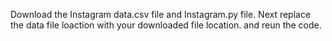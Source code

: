 Download the Instagram data.csv file and Instagram.py file. Next replace the data file loaction with your downloaded file location. and reun the code.
